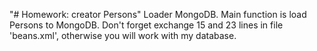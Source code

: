 "# Homework: creator Persons"
Loader MongoDB.
Main function is load Persons to MongoDB.
Don't forget exchange 15 and 23 lines in file 'beans.xml', otherwise you will work with my database.
